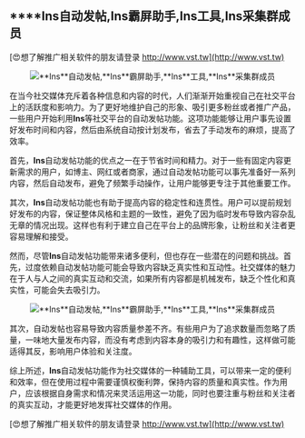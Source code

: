## ****Ins**自动发帖,**Ins**霸屏助手,**Ins**工具,**Ins**采集群成员**

[😍想了解推广相关软件的朋友请登录 http://www.vst.tw](http://www.vst.tw)

 <center><img src="https://vst.tw/MP4/tuiguang/png/4.png" alt="**Ins**自动发帖,**Ins**霸屏助手,**Ins**工具,**Ins**采集群成员"></center>

在当今社交媒体充斥着各种信息和内容的时代，人们渐渐开始重视自己在社交平台上的活跃度和影响力。为了更好地维护自己的形象、吸引更多粉丝或者推广产品，一些用户开始利用**Ins**等社交平台的自动发帖功能。这项功能能够让用户事先设置好发布时间和内容，然后由系统自动按计划发布，省去了手动发布的麻烦，提高了效率。

首先，**Ins**自动发帖功能的优点之一在于节省时间和精力。对于一些有固定内容更新需求的用户，如博主、网红或者商家，通过自动发帖功能可以事先准备好一系列内容，然后自动发布，避免了频繁手动操作，让用户能够更专注于其他重要工作。

其次，**Ins**自动发帖功能也有助于提高内容的稳定性和连贯性。用户可以提前规划好发布的内容，保证整体风格和主题的一致性，避免了因为临时发布导致内容杂乱无章的情况出现。这样也有利于建立自己在平台上的品牌形象，让粉丝和关注者更容易理解和接受。

然而，尽管**Ins**自动发帖功能带来诸多便利，但也存在一些潜在的问题和挑战。首先，过度依赖自动发帖功能可能会导致内容缺乏真实性和互动性。社交媒体的魅力在于人与人之间的真实互动和交流，如果所有内容都是机械发布，缺乏个性化和真实性，可能会失去吸引力。

 <center><img src="https://vst.tw/MP4/tuiguang/png/0.png" alt="**Ins**自动发帖,**Ins**霸屏助手,**Ins**工具,**Ins**采集群成员"></center>

其次，自动发帖也容易导致内容质量参差不齐。有些用户为了追求数量而忽略了质量，一味地大量发布内容，而没有考虑到内容本身的吸引力和有趣性，这样做可能适得其反，影响用户体验和关注度。

综上所述，**Ins**自动发帖功能作为社交媒体的一种辅助工具，可以带来一定的便利和效率，但在使用过程中需要谨慎权衡利弊，保持内容的质量和真实性。作为用户，应该根据自身需求和情况来灵活运用这一功能，同时也要注重与粉丝和关注者的真实互动，才能更好地发挥社交媒体的作用。

[😍想了解推广相关软件的朋友请登录 http://www.vst.tw](http://www.vst.tw)



